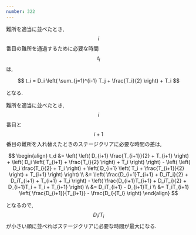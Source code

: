 ```yaml
---
number: 322
---
```

難所を適当に並べたとき, $$ i $$ 番目の難所を通過するために必要な時間 $$ t_i $$ は,

$$
t_i = D_i \left( \sum_{j=1}^{i-1} T_j + \frac{T_i}{2} \right) + T_i
$$

となる.

難所を適当に並べたとき, $$ i $$ 番目と $$ i+1 $$ 番目の難所を入れ替えたときのステージクリアに必要な時間の差は,

$$
\begin{align}
t_d &= \left(
         \left( D_{i+1} \frac{T_{i+1}}{2} + T_{i+1} \right) +
		 \left( D_i \left( T_{i+1} + \frac{T_i}{2} \right) + T_i \right)
	   \right) -
       \left(
         \left( D_i \frac{T_i}{2} + T_i \right) +
		 \left( D_{i+1} \left( T_i + \frac{T_{i+1}}{2} \right) + T_{i+1} \right)
	   \right) \\
    &= \left(
	     \frac{D_{i+1}T_{i+1} + D_iT_i}{2} + D_iT_{i+1} + T_{i+1} + T_i
	    \right) -
	    \left(
	     \frac{D_{i+1}T_{i+1} + D_iT_i}{2} + D_{i+1}T_i + T_i + T_{i+1}
	    \right) \\
	&= D_iT_{i+1} - D_{i+1}T_i \\
	&= T_iT_{i+1} \left( \frac{D_{i+1}}{T_{i+1}} - \frac{D_i}{T_i} \right)
\end{align}
$$

となるので, $$ D_i/T_i $$ が小さい順に並べればステージクリアに必要な時間が最大になる.
